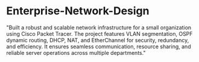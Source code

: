 # Enterprise-Network-Design
"Built a robust and scalable network infrastructure for a small organization using Cisco Packet Tracer. The project features VLAN segmentation, OSPF dynamic routing, DHCP, NAT, and EtherChannel for security, redundancy, and efficiency. It ensures seamless communication, resource sharing, and reliable server operations across multiple departments."
